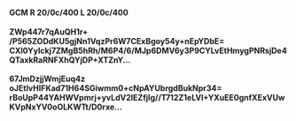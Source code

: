 #### GCM R 20/0c/400 L 20/0c/400
**ZWp447r7qAuQH1r+**<br/>**/P565ZODdKU5gjNn1VqzPr6W7CExBgoy54y+nEpYDbE=**<br/>**CXl0Yylckj7ZMgB5hRh/M6P4/6/MJp6DMV6y3P9CYLvEtHmygPNRsjDe4QTaxkRaRNFXhQYjDP+XTZnY...**<br/><br/>
**67JmDzjjWmjEuq4z**<br/>**oJEtlvHIFKad71H64SGiwmm0+cNpAYUbrgdBukNpr34=**<br/>**rBoUpP44YAHWVpmrj+yvLdV2lEZfjIg//T712Z1eLVI+YXuEE0gnfXExVUwKVpNxYV0oOLKWTt/D0rxe...**